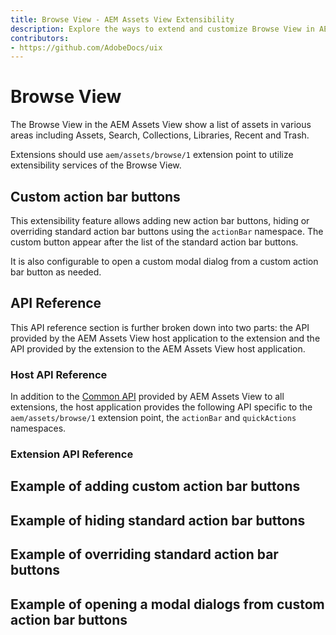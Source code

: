 ```yaml
---
title: Browse View - AEM Assets View Extensibility
description: Explore the ways to extend and customize Browse View in AEM Assets View
contributors:
- https://github.com/AdobeDocs/uix
---
```


# Browse View

The Browse View in the AEM Assets View show a list of assets in various areas including
Assets, Search, Collections, Libraries, Recent and Trash.

Extensions should use `aem/assets/browse/1` extension point to utilize extensibility services of the Browse View.

## Custom action bar buttons

This extensibility feature allows adding new action bar buttons, hiding or overriding standard action bar buttons
using the `actionBar` namespace. The custom button appear after the list of the standard action bar buttons.

It is also configurable to open a custom modal dialog from a custom action bar button as needed.

<!--
Action bar actions

### Add custom action buttons
getActions

### Hide built-in action bar buttons
getHiddenBuiltInActions

### Override built-in action bar buttons
overrideBuiltInAction

### Open modal dialogs from custom action bar buttons

Quick actions
getHiddenBuiltInActions
overrideBuiltInAction
-->

## API Reference

This API reference section is further broken down into two parts: the API provided by the AEM Assets View host application
to the extension and the API provided by the extension to the AEM Assets View host application.

### Host API Reference

In addition to the [Common API](../commons) provided by AEM Assets View to all extensions, 
the host application provides the following API specific to the `aem/assets/browse/1` extension point,
the `actionBar` and `quickActions` namespaces.

<!--
`actionBar.getActions()`

**Description:** returns the path and id of the asset shown in the Details View.

**Return Object Structure**
- `path` (`string`): Current asset path.
- `id` (`string`): Current asset id.

**Example:**
```js
const { path, id } = await guestConnection.host.details.getCurrentResourceInfo();
```
-->

### Extension API Reference


## Example of adding custom action bar buttons


## Example of hiding standard action bar buttons


## Example of overriding standard action bar buttons


## Example of opening a modal dialogs from custom action bar buttons
